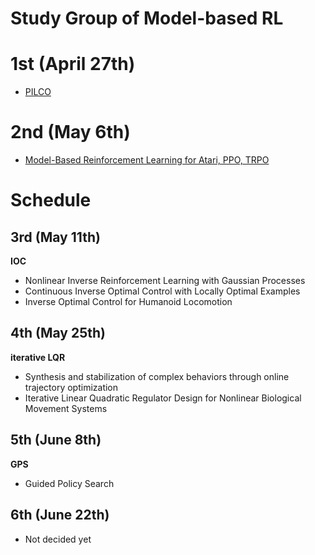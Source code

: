 # Study Group of Model-based RL

# 1st (April 27th)

- [PILCO](https://speakerdeck.com/shunichi09/pilco)

# 2nd (May 6th)

- [Model-Based Reinforcement Learning for Atari, PPO, TRPO](https://speakerdeck.com/yuishihara/model-based-reinforcement-learning-for-atari)

# Schedule

## 3rd (May 11th)

**IOC**

- Nonlinear Inverse Reinforcement Learning with Gaussian Processes
- Continuous Inverse Optimal Control with Locally Optimal Examples
- Inverse Optimal Control for Humanoid Locomotion

## 4th (May 25th)

**iterative LQR**

- Synthesis and stabilization of complex behaviors through online trajectory optimization
- Iterative Linear Quadratic Regulator Design for Nonlinear Biological Movement Systems

## 5th (June 8th)

**GPS**

- Guided Policy Search

## 6th (June 22th)

- Not decided yet
